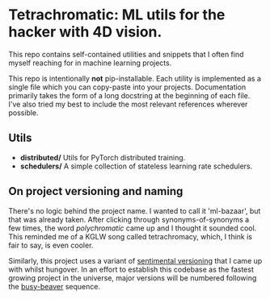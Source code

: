 # Tetrachromatic: ML utils for the hacker with 4D vision.

This repo contains self-contained utilities and snippets that I often find myself reaching for in machine learning projects.

This repo is intentionally **not** pip-installable. Each utility is implemented as a single file which you can copy-paste into your projects. Documentation primarily takes the form of a long docstring at the beginning of each file. I've also tried my best to include the most relevant references wherever possible.

## Utils

- **distributed/** Utils for PyTorch distributed training.
- **schedulers/** A simple collection of stateless learning rate schedulers.

## On project versioning and naming

There's no logic behind the project name. I wanted to call it 'ml-bazaar', but that was already taken. After clicking through synonyms-of-synonyms a few times, the word _polychromatic_ came up and I thought it sounded cool. This reminded me of a KGLW song called tetrachromacy, which, I think is fair to say, is even cooler.

Similarly, this project uses a variant of [sentimental versioning](https://github.com/dominictarr/sentimental-versioning/) that I came up with whilst hungover. In an effort to establish this codebase as the fastest growing project in the universe, major versions will be numbered following the [busy-beaver](https://en.wikipedia.org/wiki/Busy_beaver) sequence.
